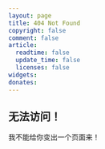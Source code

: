 ```yaml
---
layout: page
title: 404 Not Found
copyright: false
comment: false
article:
  readtime: false
  update_time: false
  licenses: false
widgets: 
donates: 
---
```


## 无法访问！
我不能给你变出一个页面来！

